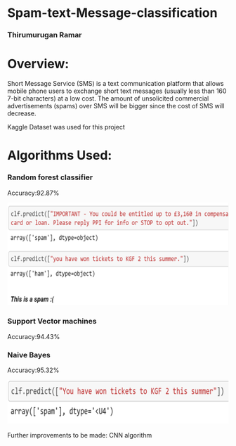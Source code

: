 # Spam-text-Message-classification
### Thirumurugan Ramar

# Overview:
Short Message Service (SMS) is a text communication platform that allows mobile phone users to exchange short text messages (usually less than 160 7-bit characters) at a low cost. The amount of unsolicited commercial advertisements (spams) over SMS will be bigger since the cost of SMS will decrease.

Kaggle Dataset was used for this project


# Algorithms Used:
### Random forest classifier
   Accuracy:92.87%
   
![](images/rf.png)
### Support Vector machines
   Accuracy:94.43%
### Naive Bayes
   Accuracy:95.32%

![](images/nb.png)



Further improvements to be made: CNN algorithm


